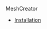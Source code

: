 MeshCreator

- [Installation](https://name-hw.github.io/MeshCreator/getting_started/installation.md)
